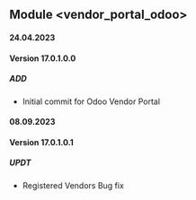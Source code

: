 ## Module <vendor_portal_odoo>

#### 24.04.2023
#### Version 17.0.1.0.0
##### ADD
- Initial commit for Odoo Vendor Portal

#### 08.09.2023
#### Version 17.0.1.0.1
##### UPDT
- Registered Vendors Bug fix
